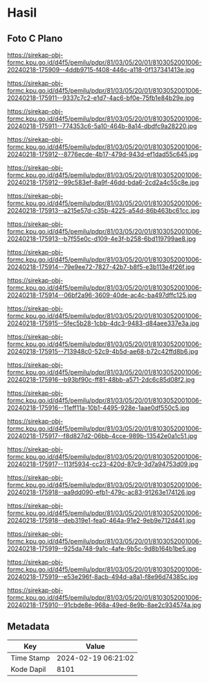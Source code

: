 # Hasil

## Foto C Plano

https://sirekap-obj-formc.kpu.go.id/d4f5/pemilu/pdpr/81/03/05/20/01/8103052001006-20240218-175909--4ddb9715-f408-446c-a118-0f137341413e.jpg

https://sirekap-obj-formc.kpu.go.id/d4f5/pemilu/pdpr/81/03/05/20/01/8103052001006-20240218-175911--9337c7c2-e1d7-4ac6-bf0e-75fb1e84b29e.jpg

https://sirekap-obj-formc.kpu.go.id/d4f5/pemilu/pdpr/81/03/05/20/01/8103052001006-20240218-175911--774353c6-5a10-464b-8a14-dbdfc9a28220.jpg

https://sirekap-obj-formc.kpu.go.id/d4f5/pemilu/pdpr/81/03/05/20/01/8103052001006-20240218-175912--8776ecde-4b17-479d-943d-ef1dad55c645.jpg

https://sirekap-obj-formc.kpu.go.id/d4f5/pemilu/pdpr/81/03/05/20/01/8103052001006-20240218-175912--99c583ef-8a9f-46dd-bda6-2cd2a4c55c8e.jpg

https://sirekap-obj-formc.kpu.go.id/d4f5/pemilu/pdpr/81/03/05/20/01/8103052001006-20240218-175913--a215e57d-c35b-4225-a54d-86b463bc61cc.jpg

https://sirekap-obj-formc.kpu.go.id/d4f5/pemilu/pdpr/81/03/05/20/01/8103052001006-20240218-175913--b7f55e0c-d109-4e3f-b258-6bd119799ae8.jpg

https://sirekap-obj-formc.kpu.go.id/d4f5/pemilu/pdpr/81/03/05/20/01/8103052001006-20240218-175914--79e9ee72-7827-42b7-b8f5-e3b113e4f26f.jpg

https://sirekap-obj-formc.kpu.go.id/d4f5/pemilu/pdpr/81/03/05/20/01/8103052001006-20240218-175914--06bf2a96-3609-40de-ac4c-ba497dffc125.jpg

https://sirekap-obj-formc.kpu.go.id/d4f5/pemilu/pdpr/81/03/05/20/01/8103052001006-20240218-175915--5fec5b28-1cbb-4dc3-9483-d84aee337e3a.jpg

https://sirekap-obj-formc.kpu.go.id/d4f5/pemilu/pdpr/81/03/05/20/01/8103052001006-20240218-175915--713948c0-52c9-4b5d-ae68-b72c42ffd8b6.jpg

https://sirekap-obj-formc.kpu.go.id/d4f5/pemilu/pdpr/81/03/05/20/01/8103052001006-20240218-175916--b93bf90c-ff81-48bb-a571-2dc6c85d08f2.jpg

https://sirekap-obj-formc.kpu.go.id/d4f5/pemilu/pdpr/81/03/05/20/01/8103052001006-20240218-175916--11eff11a-10b1-4495-928e-1aae0df550c5.jpg

https://sirekap-obj-formc.kpu.go.id/d4f5/pemilu/pdpr/81/03/05/20/01/8103052001006-20240218-175917--f8d827d2-06bb-4cce-989b-13542e0a1c51.jpg

https://sirekap-obj-formc.kpu.go.id/d4f5/pemilu/pdpr/81/03/05/20/01/8103052001006-20240218-175917--113f5934-cc23-420d-87c9-3d7a94753d09.jpg

https://sirekap-obj-formc.kpu.go.id/d4f5/pemilu/pdpr/81/03/05/20/01/8103052001006-20240218-175918--aa9dd090-efb1-479c-ac83-91263e174126.jpg

https://sirekap-obj-formc.kpu.go.id/d4f5/pemilu/pdpr/81/03/05/20/01/8103052001006-20240218-175918--deb319e1-fea0-464a-91e2-9eb9e712d441.jpg

https://sirekap-obj-formc.kpu.go.id/d4f5/pemilu/pdpr/81/03/05/20/01/8103052001006-20240218-175919--925da748-9a1c-4afe-9b5c-9d8b164b1be5.jpg

https://sirekap-obj-formc.kpu.go.id/d4f5/pemilu/pdpr/81/03/05/20/01/8103052001006-20240218-175919--e53e296f-8acb-494d-a8a1-f8e96d74385c.jpg

https://sirekap-obj-formc.kpu.go.id/d4f5/pemilu/pdpr/81/03/05/20/01/8103052001006-20240218-175910--91cbde8e-968a-49ed-8e9b-8ae2c934574a.jpg


## Metadata

| Key        | Value               |
| ---------- | ------------------- |
| Time Stamp | 2024-02-19 06:21:02 |
| Kode Dapil | 8101                |



